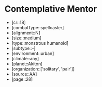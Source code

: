 
# Contemplative Mentor

- [cr::18]
- [combatType::spellcaster]
- [alignment::N]
- [size::medium]
- [type::monstrous humanoid]
- [subtype::-]
- [environment::urban]
- [climate::any]
- [planet::Akiton]
- [organization::['solitary', 'pair']]
- [source::AA]
- [page::28]
